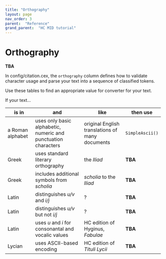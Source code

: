 ```yaml
---
title: "Orthography"
layout: page
nav_order: 3
parent:  "Reference"
grand_parent:  "HC MID tutorial"
---
```



# Orthography

**TBA**



In config/citation.cex, the `orthography` column defines how to validate character usage and parse your text into a sequence of classified tokens.

Use these tables to find an appropriate value for converter for your text.

If your text...


| is in | and  | like | then use | 
| --- | --- | --- | --- |
| a Roman alphabet | uses only basic alphabetic, numeric and punctuation characters | original English translations of many documents | `SimpleAscii()`
| Greek | uses standard literary orthography | the *Iliad*  |**TBA** |
| Greek | includes additional symbols from *scholia* |  *scholia* to the *Iliad* | **TBA** |
| Latin | distinguishes *u/v* and *i/j* | ? | **TBA** |
| Latin | distinguishes *u/v* but not *i/j* | ? | **TBA** |
| Latin | uses *u* and *i* for consonantal and vocalic values | HC edition of Hyginus, *Fabulae* | **TBA** |
| Lycian | uses ASCII-based encoding | HC edition of *Tituli Lycii* | **TBA** |

